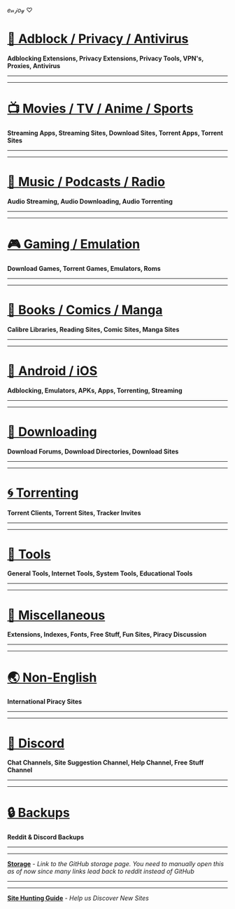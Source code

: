 𝑒𝓃𝒿𝑜𝓎 ♡

# [📛 Adblock / Privacy / Antivirus](https://github.com/nbats/FMHY/wiki/%F0%9F%93%9B-Adblock---Privacy---Antivirus)

**Adblocking Extensions, Privacy Extensions, Privacy Tools, VPN's, Proxies, Antivirus** 

***
***

# [📺 Movies / TV / Anime / Sports](https://github.com/nbats/FMHY/wiki/%F0%9F%93%BA-Movies---TV---Anime---Sports)

**Streaming Apps, Streaming Sites, Download Sites, Torrent Apps, Torrent Sites** 

***
***

# [🎵 Music / Podcasts / Radio](https://github.com/nbats/FMHY/wiki/%F0%9F%8E%B5-Music---Podcasts---Radio)

**Audio Streaming, Audio Downloading, Audio Torrenting**

***
***

# [🎮 Gaming / Emulation](https://github.com/nbats/FMHY/wiki/%F0%9F%8E%AE-Gaming---Emulation)

**Download Games, Torrent Games, Emulators, Roms**

***
***

# [📗 Books / Comics / Manga](https://github.com/nbats/FMHY/wiki/%F0%9F%93%97-Books---Comics---Manga)

**Calibre Libraries, Reading Sites, Comic Sites, Manga Sites**

***
***

# [📱 Android / iOS](https://github.com/nbats/FMHY/wiki/%F0%9F%93%B1-Android---iOS)

**Adblocking, Emulators, APKs, Apps, Torrenting, Streaming**

***
***

# [💾 Downloading](https://github.com/nbats/FMHY/wiki/%F0%9F%92%BE-Downloading)

**Download Forums, Download Directories, Download Sites**

***
***

# [🌀 Torrenting](https://github.com/nbats/FMHY/wiki/%F0%9F%8C%80-Torrenting)

**Torrent Clients, Torrent Sites, Tracker Invites**

***
***

# [🔧 Tools](https://github.com/nbats/FMHY/wiki/%F0%9F%94%A7-Tools)

**General Tools, Internet Tools, System Tools, Educational Tools**

***
***

# [📂 Miscellaneous](https://github.com/nbats/FMHY/wiki/%F0%9F%93%82-Miscellaneous)

**Extensions, Indexes, Fonts, Free Stuff, Fun Sites, Piracy Discussion**

***
***

# [🌏 Non-English](https://github.com/nbats/FMHY/wiki/%F0%9F%8C%8F-Non-English)

**International Piracy Sites**

***
***

# [💬 Discord](https://discord.gg/vgnaeka)

**Chat Channels, Site Suggestion Channel, Help Channel, Free Stuff Channel** 

***
***

# [🔒 Backups](https://www.reddit.com/r/FREEMEDIAHECKYEAH/wiki/backups)

**Reddit & Discord Backups**

***
***

**[Storage](https://github.com/nbats/FMHY/wiki/Storage)** - *Link to the GitHub storage page. You need to manually open this as of now since many links lead back to reddit instead of GitHub*

***
***

**[Site Hunting Guide](https://www.reddit.com/r/FREEMEDIAHECKYEAH/wiki/find-new-sites)** - *Help us Discover New Sites*